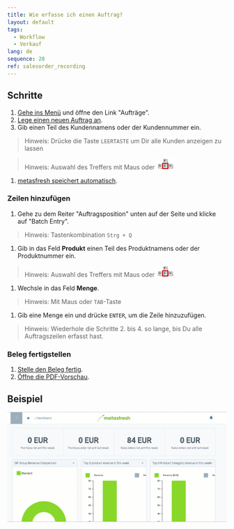 ```yaml
---
title: Wie erfasse ich einen Auftrag?
layout: default
tags:
  - Workflow
  - Verkauf
lang: de
sequence: 20
ref: salesorder_recording
---
```


## Schritte


1. [Gehe ins Menü](Menu) und öffne den Link "Aufträge".
1. [Lege einen neuen Auftrag an](Neuer_Datensatz_Fenster_Webui).
1. Gib einen Teil des Kundennamens oder der Kundennummer ein.
 > Hinweis: Drücke die Taste `LEERTASTE` um Dir alle Kunden anzeigen zu lassen

 > Hinweis: Auswahl des Treffers mit Maus oder ![](assets/Workflow_Auftrag_Bis_Rechnung_WebUI-73797.png)

1. [metasfresh speichert automatisch](Speicheranzeige).

### Zeilen hinzufügen
1. Gehe zu dem Reiter "Auftragsposition" unten auf der Seite und klicke auf "Batch Entry".
> Hinweis: Tastenkombination `Strg + Q`

1. Gib in das Feld **Produkt** einen Teil des Produktnamens oder der Produktnummer ein.
> Hinweis: Auswahl des Treffers mit Maus oder ![](assets/Workflow_Auftrag_Bis_Rechnung_WebUI-73797.png)

1. Wechsle in das Feld **Menge**.
> Hinweis: Mit Maus oder `TAB`-Taste

1. Gib eine Menge ein und drücke `ENTER`, um die Zeile hinzuzufügen.
> Hinweis: Wiederhole die Schritte 2. bis 4. so lange, bis Du alle Auftragszeilen erfasst hast.

### Beleg fertigstellen

1. [Stelle den Beleg fertig](BelegverarbeitungFertigstellen).
1. [Öffne die PDF-Vorschau](PDFVorschau).

## Beispiel

![](assets/auftrag.gif)
